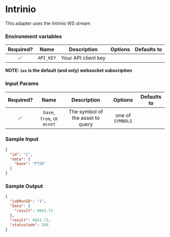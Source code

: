 # Intrinio

This adapter uses the Intrinio WS stream

### Environment variables

| Required? |   Name    |     Description     | Options | Defaults to |
| :-------: | :-------: | :-----------------: | :-----: | :---------: |
|    ✅     | `API_KEY` | Your API client key |         |             |

**NOTE: `iex` is the default (and only) websocket subscription**

### Input Params

| Required? |            Name            |           Description            |     Options      | Defaults to |
| :-------: | :------------------------: | :------------------------------: | :--------------: | :---------: |
|    ✅     | `base`, `from`, or `asset` | The symbol of the asset to query | one of `SYMBOLS` |             |

### Sample Input

```json
{
  "id": "1",
  "data": {
    "base": "FTSE"
  }
}
```

### Sample Output

```json
{
  "jobRunID": "1",
  "data": {
    "result": 6663.73
  },
  "result": 6663.73,
  "statusCode": 200
}
```
